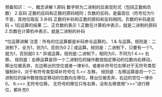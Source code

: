 预备知识：
一、概念讲解
   1.原码
        数字转为二进制的后表现形式（包括正数和负数）
   2.反码
        正数的反码和正数的原码相同；负数的反码，是最高位（符号位为1）不变，其他位取反
   3.补码
        正数的补码和正数的原码和反码相同。负数的补码是反码 + 1后运算的结果
二、正负数的表示
    1.正数在计算机中表示，就是二进制的原码
    2.负数在计算机中表示，就是二进制的补码

*位运算讲解
注意：所有的位运算都是补码参与运算的。
1.&
与运算。规则是：二进制下，全为1，则为1，否则为0
2.|
或运算。规则是：二进制下，只要有一个1，就为1，否则就0
3.^
异或运算。规则是:二进制下，相同为0，不同为1
4.>> 
右移。
规则是：右移运算是将一个二进制位的操作数按指定移动的位数向右移动，移出位被丢弃，左边移出的空位或者一律补0，或者补符号位右移对于无符号类型强制补0，对于有符号类型续补符号位
5.<< 
左移。
规则是：左移运算是将一个二进制位的操作数按指定移动的位数向左移位，移出位被丢弃，右边的空位一律补0。
6.>>>
无符号位移。
无符号的移位只有右移，没有左移使用“>>>”进行移位，都补充0